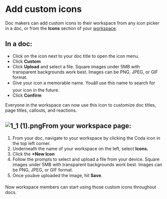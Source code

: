 Add custom icons
================


Doc makers can add custom icons to their workspace from any icon picker in a doc, or from the **Icons** section of your [workspace](http://coda.io/workspaces).



In a doc:
---------


* Click on the icon next to your doc title to open the icon menu.
* Click **Custom**
* Click **Upload** and select a file. Square images under 5MB with transparent backgrounds work best. Images can be PNG, JPEG, or GIF format.
* Give your icon a memorable name. Youâll use this name to search for your icon in the future.
* Click **Confirm**

Everyone in the workspace can now use this icon to customize doc titles, page titles, callouts, and reactions.



![1_1 (1).png](https://coda.intercom-attachments-7.com/i/o/757033696/bf5225e94178e722c681c858/upload_8458677418543639898)**From your workspace page:**
-----------------------------


1. From your doc, navigate to your workspace by clicking the Coda icon in the top left corner.
2. Underneath the name of your workspace on the left, select **Icons.**
3. Click the **+New Icon**
4. Follow the prompts to select and upload a file from your device. Square images under 5MB with transparent backgrounds work best. Images can be PNG, JPEG, or GIF format.
5. Once youâve uploaded the image, hit **Save**.

Now workspace members can start using those custom icons throughout docs.